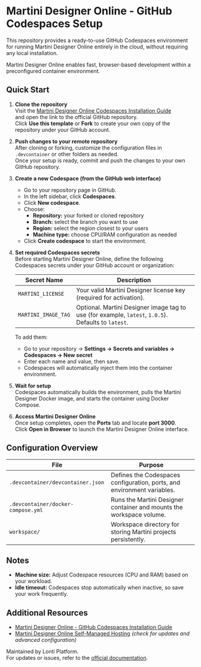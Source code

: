 # Martini Designer Online - GitHub Codespaces Setup

This repository provides a ready-to-use GitHub Codespaces environment for running Martini Designer Online entirely in the cloud, without requiring any local installation.

Martini Designer Online enables fast, browser-based development within a preconfigured container environment.

## Quick Start

1. **Clone the repository**  
   Visit the [Martini Designer Online Codespaces Installation Guide](https://developer.lonti.com/docs/martini/installation-configuration/designer-online/self-managed/installation/github-codespaces/#notes)  
   and open the link to the official GitHub repository.  
   Click **Use this template** or **Fork** to create your own copy of the repository under your GitHub account.

2. **Push changes to your remote repository**  
   After cloning or forking, customize the configuration files in `.devcontainer` or other folders as needed.  
   Once your setup is ready, commit and push the changes to your own GitHub repository.

3. **Create a new Codespace (from the GitHub web interface)**  
   - Go to your repository page in GitHub.  
   - In the left sidebar, click **Codespaces**.  
   - Click **New codespace**.  
   - Choose:
     - **Repository:** your forked or cloned repository  
     - **Branch:** select the branch you want to use  
     - **Region:** select the region closest to your users  
     - **Machine type:** choose CPU/RAM configuration as needed  
   - Click **Create codespace** to start the environment.

4. **Set required Codespaces secrets**  
   Before starting Martini Designer Online, define the following Codespaces secrets under your GitHub account or organization:

   | Secret Name | Description |
   |--------------|-------------|
   | `MARTINI_LICENSE` | Your valid Martini Designer license key (required for activation). |
   | `MARTINI_IMAGE_TAG` | Optional. Martini Designer image tag to use (for example, `latest`, `1.0.5`). Defaults to `latest`. |

   To add them:  
   - Go to your repository → **Settings → Secrets and variables → Codespaces → New secret**  
   - Enter each name and value, then save.  
   - Codespaces will automatically inject them into the container environment.

5. **Wait for setup**  
   Codespaces automatically builds the environment, pulls the Martini Designer Docker image, and starts the container using Docker Compose.

6. **Access Martini Designer Online**  
   Once setup completes, open the **Ports** tab and locate **port 3000**.  
   Click **Open in Browser** to launch the Martini Designer Online interface.

## Configuration Overview

| File | Purpose |
|------|----------|
| `.devcontainer/devcontainer.json` | Defines the Codespaces configuration, ports, and environment variables. |
| `.devcontainer/docker-compose.yml` | Runs the Martini Designer container and mounts the workspace volume. |
| `workspace/` | Workspace directory for storing Martini projects persistently. |

## Notes 

- **Machine size:** Adjust Codespace resources (CPU and RAM) based on your workload.  
- **Idle timeout:** Codespaces stop automatically when inactive, so save your work frequently.  

## Additional Resources

- [Martini Designer Online - GitHub Codespaces Installation Guide](https://developer.lonti.com/docs/martini/installation-configuration/designer-online/self-managed/installation/github-codespaces/#notes)
- [Martini Designer Online Self-Managed Hosting](https://developer.lonti.com/docs/martini/installation-configuration/designer-online/self-managed/) *(check for updates and advanced configuration)*

Maintained by Lonti Platform.  
For updates or issues, refer to the [official documentation](https://developer.lontiplatform.com/).
